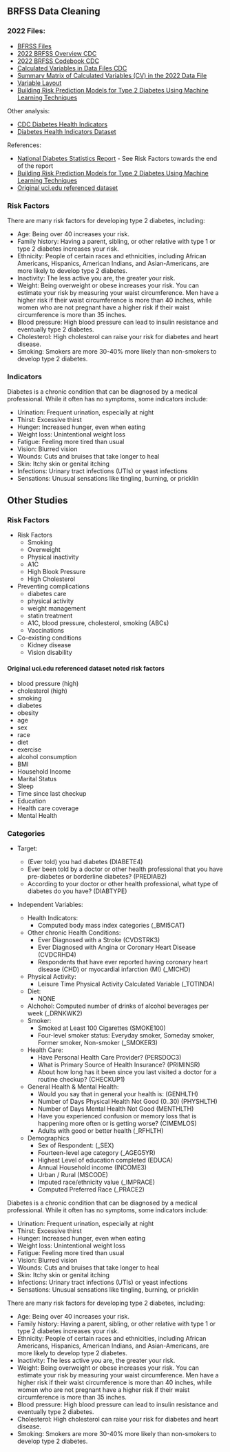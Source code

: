 ## BRFSS Data Cleaning

### 2022 Files:
- [BFRSS Files](https://www.cdc.gov/brfss/annual_data/annual_2022.html)
- [2022 BRFSS Overview CDC](https://www.cdc.gov/brfss/annual_data/2022/pdf/Overview_2022-508.pdf)
- [2022 BRFSS Codebook CDC](https://www.cdc.gov/brfss/annual_data/2022/zip/codebook22_llcp-v2-508.zip)
- [Calculated Variables in Data Files CDC](https://www.cdc.gov/brfss/annual_data/2022/pdf/2022-calculated-variables-version4-508.pdf)
- [Summary Matrix of Calculated Variables (CV) in the 2022 Data File](https://www.cdc.gov/brfss/annual_data/2022/summary_matrix_22.html)
- [Variable Layout](https://www.cdc.gov/brfss/annual_data/2022/llcp_varlayout_22_onecolumn.html)
- [Building Risk Prediction Models for Type 2 Diabetes Using Machine Learning Techniques](https://www.cdc.gov/pcd/issues/2019/19_0109.htm)

Other analysis:
- [CDC Diabetes Health Indicators](https://archive.ics.uci.edu/dataset/891/cdc+diabetes+health+indicators)
- [Diabetes Health Indicators Dataset](https://www.kaggle.com/datasets/alexteboul/diabetes-health-indicators-dataset)


References:
- [National Diabetes Statistics Report](https://www.cdc.gov/diabetes/php/data-research/index.html) - See Risk Factors towards the end of the report
- [Building Risk Prediction Models for Type 2 Diabetes Using Machine Learning Techniques](https://www.cdc.gov/pcd/issues/2019/19_0109.htm)
- [Original uci.edu referenced dataset](https://www.kaggle.com/code/alexteboul/diabetes-health-indicators-dataset-notebook)

### Risk Factors

There are many risk factors for developing type 2 diabetes, including:
- Age: Being over 40 increases your risk.
- Family history: Having a parent, sibling, or other relative with type 1 or type 2 diabetes increases your risk.
- Ethnicity: People of certain races and ethnicities, including African Americans, Hispanics, American Indians, and Asian-Americans, are more likely to develop type 2 diabetes.
- Inactivity: The less active you are, the greater your risk.
- Weight: Being overweight or obese increases your risk. You can estimate your risk by measuring your waist circumference. Men have a higher risk if their waist circumference is more than 40 inches, while women who are not pregnant have a higher risk if their waist circumference is more than 35 inches.
- Blood pressure: High blood pressure can lead to insulin resistance and eventually type 2 diabetes.
- Cholesterol: High cholesterol can raise your risk for diabetes and heart disease.
- Smoking: Smokers are more 30-40% more likely than non-smokers to develop type 2 diabetes. 

### Indicators

Diabetes is a chronic condition that can be diagnosed by a medical professional. While it often has no symptoms, some indicators include:
- Urination: Frequent urination, especially at night
- Thirst: Excessive thirst
- Hunger: Increased hunger, even when eating
- Weight loss: Unintentional weight loss
- Fatigue: Feeling more tired than usual
- Vision: Blurred vision
- Wounds: Cuts and bruises that take longer to heal
- Skin: Itchy skin or genital itching
- Infections: Urinary tract infections (UTIs) or yeast infections
- Sensations: Unusual sensations like tingling, burning, or pricklin







## Other Studies

### Risk Factors
- Risk Factors
    - Smoking
    - Overweight
    - Physical inactivity
    - A1C
    - High Blook Pressure
    - High Cholesterol
- Preventing complications
    - diabetes care
    - physical activity
    - weight management
    - statin treatment
    - A1C, blood pressure, cholesterol, smoking (ABCs)
    - Vaccinations
- Co-existing conditions
    - Kidney disease
    - Vision disability

#### Original uci.edu referenced dataset noted risk factors

- blood pressure (high)
- cholesterol (high)
- smoking
- diabetes
- obesity
- age
- sex
- race
- diet
- exercise
- alcohol consumption
- BMI
- Household Income
- Marital Status
- Sleep
- Time since last checkup
- Education
- Health care coverage
- Mental Health



### Categories

- Target:
    - (Ever told) you had diabetes (DIABETE4)
    - Ever been told by a doctor or other health professional that you have pre-diabetes or borderline diabetes? (PREDIAB2)
    - According to your doctor or other health professional, what type of diabetes do you have? (DIABTYPE)

- Independent Variables:
    - Health Indicators:
        - Computed body mass index categories (_BMI5CAT)
    - Other chronic Health Conditions:
        - Ever Diagnosed with a Stroke (CVDSTRK3)
        - Ever Diagnosed with Angina or Coronary Heart Disease (CVDCRHD4)
        - Respondents that have ever reported having coronary heart disease (CHD) or myocardial infarction (MI) (_MICHD)
    - Physical Activity:
        - Leisure Time Physical Activity Calculated Variable (_TOTINDA)
    - Diet:
        - NONE
    - Alchohol:
        Computed number of drinks of alcohol beverages per week (_DRNKWK2)
    - Smoker:
        - Smoked at Least 100 Cigarettes (SMOKE100)
        - Four-level smoker status: Everyday smoker, Someday smoker, Former smoker, Non-smoker (_SMOKER3)
    - Health Care:
        - Have Personal Health Care Provider? (PERSDOC3)
        - What is Primary Source of Health Insurance? (PRIMINSR)
        - About how long has it been since you last visited a doctor for a routine checkup? (CHECKUP1)
    - General Health & Mental Health:
        - Would you say that in general your health is: (GENHLTH)
        - Number of Days Physical Health Not Good (0..30) (PHYSHLTH)
        - Number of Days Mental Health Not Good (MENTHLTH)
        - Have you experienced confusion or memory loss that is happening more often or is getting worse? (CIMEMLOS)
        - Adults with good or better health (_RFHLTH)
    - Demographics
        - Sex of Respondent: (_SEX)
        - Fourteen-level age category (_AGEG5YR)
        - Highest Level of education completed (EDUCA)
        - Annual Household income (INCOME3)
        - Urban / Rural (MSCODE)
        - Imputed race/ethnicity value (_IMPRACE)
        - Computed Preferred Race (_PRACE2)


Diabetes is a chronic condition that can be diagnosed by a medical professional. While it often has no symptoms, some indicators include:
- Urination: Frequent urination, especially at night
- Thirst: Excessive thirst
- Hunger: Increased hunger, even when eating
- Weight loss: Unintentional weight loss
- Fatigue: Feeling more tired than usual
- Vision: Blurred vision
- Wounds: Cuts and bruises that take longer to heal
- Skin: Itchy skin or genital itching
- Infections: Urinary tract infections (UTIs) or yeast infections
- Sensations: Unusual sensations like tingling, burning, or pricklin


There are many risk factors for developing type 2 diabetes, including:
- Age: Being over 40 increases your risk.
- Family history: Having a parent, sibling, or other relative with type 1 or type 2 diabetes increases your risk.
- Ethnicity: People of certain races and ethnicities, including African Americans, Hispanics, American Indians, and Asian-Americans, are more likely to develop type 2 diabetes.
- Inactivity: The less active you are, the greater your risk.
- Weight: Being overweight or obese increases your risk. You can estimate your risk by measuring your waist circumference. Men have a higher risk if their waist circumference is more than 40 inches, while women who are not pregnant have a higher risk if their waist circumference is more than 35 inches.
- Blood pressure: High blood pressure can lead to insulin resistance and eventually type 2 diabetes.
- Cholesterol: High cholesterol can raise your risk for diabetes and heart disease.
- Smoking: Smokers are more 30-40% more likely than non-smokers to develop type 2 diabetes. 
